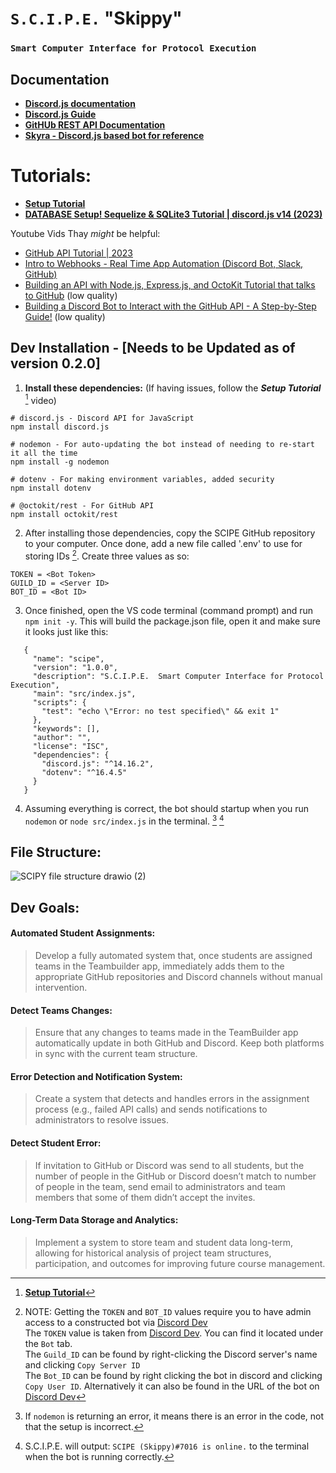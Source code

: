 # `S.C.I.P.E.` "Skippy"
### `Smart Computer Interface for Protocol Execution`

## Documentation  
- [**Discord.js documentation**](https://discord.js.org/)
- [**Discord.js Guide**](https://discordjs.guide/)
- [**GitHUb REST API Documentation**](https://docs.github.com/en/rest?apiVersion=2022-11-28)
- [**Skyra - Discord.js based bot for reference**](https://github.com/skyra-project/skyra)

# Tutorials:
- [**Setup Tutorial**](https://www.youtube.com/watch?v=KZ3tIGHU314)
- [**DATABASE Setup! Sequelize & SQLite3 Tutorial | discord.js v14 (2023)**](https://www.youtube.com/watch?v=-3DiPj6S4x8)

Youtube Vids Thay _might_ be helpful:
- [GitHub API Tutorial | 2023](https://www.youtube.com/watch?v=-kFyPaHNgXo)  
- [Intro to Webhooks - Real Time App Automation (Discord Bot, Slack, GitHub)](https://youtu.be/c6d7lfvziRY?si=jgClodcd5T3ZjLhI)  
- [Building an API with Node.js, Express.js, and OctoKit Tutorial that talks to GitHub](https://youtu.be/1S4CbFlOVF4?si=Gf0WGR37PcV9jz9l) (low quality)  
- [Building a Discord Bot to Interact with the GitHub API - A Step-by-Step Guide!](https://youtu.be/1CuXR7NoynI?si=kIiYq5mCn4TjTGwI) (low quality)  

## Dev Installation - [Needs to be Updated as of version 0.2.0]
1) **Install these dependencies:** (If having issues, follow the **_Setup Tutorial_** [^1] video)
```
# discord.js - Discord API for JavaScript
npm install discord.js

# nodemon - For auto-updating the bot instead of needing to re-start it all the time
npm install -g nodemon

# dotenv - For making environment variables, added security
npm install dotenv

# @octokit/rest - For GitHub API
npm install octokit/rest
```
2) After installing those dependencies, copy the SCIPE GitHub repository to your computer. Once done, add a new file called '.env' to use for storing IDs [^2]. Create three values as so:
```
TOKEN = <Bot Token>         
GUILD_ID = <Server ID>      
BOT_ID = <Bot ID>           
```
3) Once finished, open the VS code terminal (command prompt) and run `npm init -y`. This will build the package.json file, open it and make sure it looks just like this: 
```
   {
     "name": "scipe",
     "version": "1.0.0",
     "description": "S.C.I.P.E.  Smart Computer Interface for Protocol Execution",
     "main": "src/index.js",
     "scripts": {
       "test": "echo \"Error: no test specified\" && exit 1"
     },
     "keywords": [],
     "author": "",
     "license": "ISC",
     "dependencies": {
       "discord.js": "^14.16.2",
       "dotenv": "^16.4.5"
     }
   }
```
4) Assuming everything is correct, the bot should startup when you run `nodemon` or `node src/index.js` in the terminal. [^3] [^4]

## File Structure:
![SCIPY file structure drawio (2)](https://github.com/user-attachments/assets/00809ca6-fe3d-4f5d-9d9e-f9795961dca5)
## Dev Goals:  
#### Automated Student Assignments:  
> Develop a fully automated system that, once students are assigned teams in the Teambuilder app, immediately adds them to the appropriate GitHub repositories and Discord channels without manual intervention.  
 
#### Detect Teams Changes:  
> Ensure that any changes to teams made in the TeamBuilder app automatically update in both GitHub and Discord. Keep both platforms in sync with the current team structure.  

#### Error Detection and Notification System:   
> Create a system that detects and handles errors in the assignment process (e.g., failed API calls) and sends notifications to administrators to resolve issues.  
#### Detect Student Error:   
> If invitation to GitHub or Discord was send to all students, but the number of people in the GitHub or Discord doesn’t match to number of people in the team, send email to administrators and team members that some of them didn’t accept the invites.   
#### Long-Term Data Storage and Analytics:   
> Implement a system to store team and student data long-term, allowing for historical analysis of project team structures, participation, and outcomes for improving future course management.   

[^1]: [**Setup Tutorial**](https://www.youtube.com/watch?v=KZ3tIGHU314)  
[^2]: NOTE: Getting the `TOKEN` and `BOT_ID` values require you to have admin access to a constructed bot via [Discord Dev](https://discord.com/developers/applications)  
The `TOKEN` value is taken from [Discord Dev](https://discord.com/developers/applications). You can find it located under the `Bot` tab.   
The `Guild_ID` can be found by right-clicking the Discord server's name and clicking `Copy Server ID`  
The `Bot_ID` can be found by right clicking the bot in discord and clicking `Copy User ID`. Alternatively it can also be found in the URL of the bot on [Discord Dev](https://discord.com/developers/applications)   
[^3]: If `nodemon` is returning an error, it means there is an error in the code, not that the setup is incorrect.  
[^4]: S.C.I.P.E. will output: `SCIPE (Skippy)#7016 is online.` to the terminal when the bot is running correctly.  
